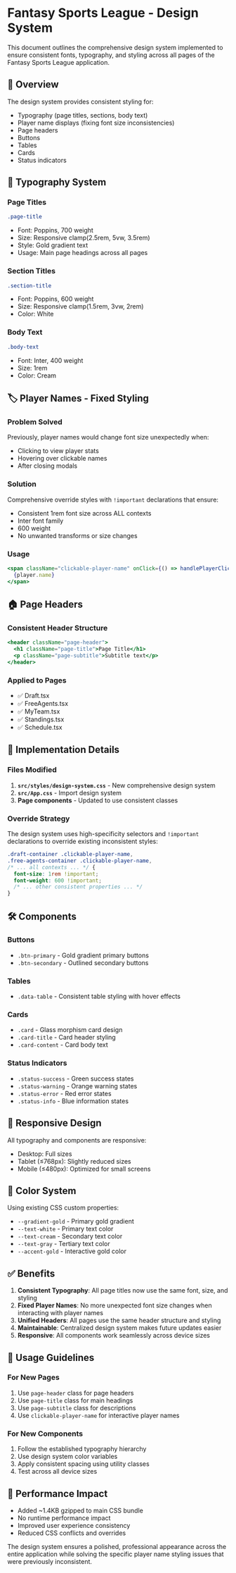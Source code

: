 # Fantasy Sports League - Design System

This document outlines the comprehensive design system implemented to ensure consistent fonts, typography, and styling across all pages of the Fantasy Sports League application.

## 🎨 Overview

The design system provides consistent styling for:
- Typography (page titles, sections, body text)
- Player name displays (fixing font size inconsistencies)
- Page headers
- Buttons
- Tables
- Cards
- Status indicators

## 📝 Typography System

### Page Titles
```css
.page-title
```
- Font: Poppins, 700 weight
- Size: Responsive clamp(2.5rem, 5vw, 3.5rem)
- Style: Gold gradient text
- Usage: Main page headings across all pages

### Section Titles
```css
.section-title
```
- Font: Poppins, 600 weight
- Size: Responsive clamp(1.5rem, 3vw, 2rem)
- Color: White

### Body Text
```css
.body-text
```
- Font: Inter, 400 weight
- Size: 1rem
- Color: Cream

## 🏷️ Player Names - Fixed Styling

### Problem Solved
Previously, player names would change font size unexpectedly when:
- Clicking to view player stats
- Hovering over clickable names
- After closing modals

### Solution
Comprehensive override styles with `!important` declarations that ensure:
- Consistent 1rem font size across ALL contexts
- Inter font family
- 600 weight
- No unwanted transforms or size changes

### Usage
```jsx
<span className="clickable-player-name" onClick={() => handlePlayerClick(player)}>
  {player.name}
</span>
```

## 🏠 Page Headers

### Consistent Header Structure
```jsx
<header className="page-header">
  <h1 className="page-title">Page Title</h1>
  <p className="page-subtitle">Subtitle text</p>
</header>
```

### Applied to Pages
- ✅ Draft.tsx
- ✅ FreeAgents.tsx  
- ✅ MyTeam.tsx
- ✅ Standings.tsx
- ✅ Schedule.tsx

## 🎯 Implementation Details

### Files Modified
1. **`src/styles/design-system.css`** - New comprehensive design system
2. **`src/App.css`** - Import design system
3. **Page components** - Updated to use consistent classes

### Override Strategy
The design system uses high-specificity selectors and `!important` declarations to override existing inconsistent styles:

```css
.draft-container .clickable-player-name,
.free-agents-container .clickable-player-name,
/* ... all contexts ... */ {
  font-size: 1rem !important;
  font-weight: 600 !important;
  /* ... other consistent properties ... */
}
```

## 🛠️ Components

### Buttons
- `.btn-primary` - Gold gradient primary buttons
- `.btn-secondary` - Outlined secondary buttons

### Tables
- `.data-table` - Consistent table styling with hover effects

### Cards
- `.card` - Glass morphism card design
- `.card-title` - Card header styling
- `.card-content` - Card body text

### Status Indicators
- `.status-success` - Green success states
- `.status-warning` - Orange warning states
- `.status-error` - Red error states
- `.status-info` - Blue information states

## 📱 Responsive Design

All typography and components are responsive:
- Desktop: Full sizes
- Tablet (≤768px): Slightly reduced sizes
- Mobile (≤480px): Optimized for small screens

## 🎨 Color System

Using existing CSS custom properties:
- `--gradient-gold` - Primary gold gradient
- `--text-white` - Primary text color
- `--text-cream` - Secondary text color
- `--text-gray` - Tertiary text color
- `--accent-gold` - Interactive gold color

## ✅ Benefits

1. **Consistent Typography**: All page titles now use the same font, size, and styling
2. **Fixed Player Names**: No more unexpected font size changes when interacting with player names
3. **Unified Headers**: All pages use the same header structure and styling
4. **Maintainable**: Centralized design system makes future updates easier
5. **Responsive**: All components work seamlessly across device sizes

## 🔧 Usage Guidelines

### For New Pages
1. Use `page-header` class for page headers
2. Use `page-title` class for main headings
3. Use `page-subtitle` class for descriptions
4. Use `clickable-player-name` for interactive player names

### For New Components
1. Follow the established typography hierarchy
2. Use design system color variables
3. Apply consistent spacing using utility classes
4. Test across all device sizes

## 🚀 Performance Impact

- Added ~1.4KB gzipped to main CSS bundle
- No runtime performance impact
- Improved user experience consistency
- Reduced CSS conflicts and overrides

The design system ensures a polished, professional appearance across the entire application while solving the specific player name styling issues that were previously inconsistent.